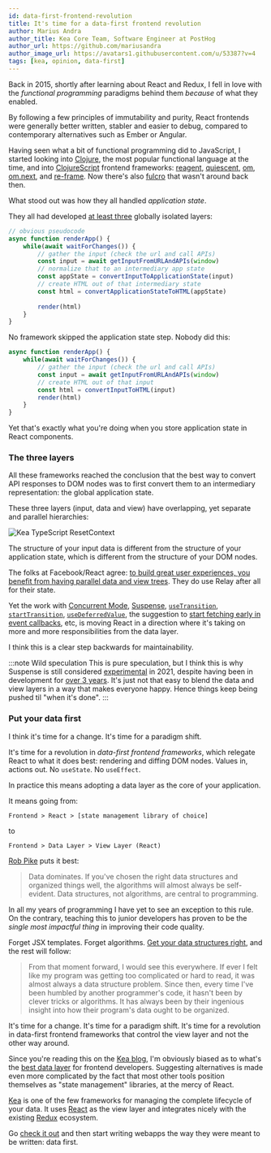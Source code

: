 ```yaml
---
id: data-first-frontend-revolution
title: It's time for a data-first frontend revolution
author: Marius Andra
author_title: Kea Core Team, Software Engineer at PostHog
author_url: https://github.com/mariusandra
author_image_url: https://avatars1.githubusercontent.com/u/53387?v=4
tags: [kea, opinion, data-first]
---
```


Back in 2015, shortly after learning about React and Redux, I fell in love with the *functional programming* paradigms behind them *because* of what they enabled. 

By following a few principles of immutability and purity, React frontends were generally better written, stabler and easier to debug, compared to contemporary alternatives such as Ember or Angular.

Having seen what a bit of functional programming did to JavaScript, I started looking into [Clojure](https://learnxinyminutes.com/docs/clojure/), the most popular functional language at the time, and into [ClojureScript](https://clojurescript.org/) frontend frameworks: [reagent](https://github.com/reagent-project/reagent), [quiescent](https://github.com/levand/quiescent), [om](https://github.com/omcljs/om), [om.next](https://github.com/omcljs/om/wiki/Quick-Start-(om.next)), and [re-frame](https://github.com/day8/re-frame). Now there's also [fulcro](https://github.com/fulcrologic/fulcro) that wasn't around back then.

What stood out was how they all handled *application state*. 

They all had developed [at least three](http://day8.github.io/re-frame/a-loop/) globally isolated layers:

```js
// obvious pseudocode
async function renderApp() {
    while(await waitForChanges()) {
        // gather the input (check the url and call APIs)
        const input = await getInputFromURLAndAPIs(window)
        // normalize that to an intermediary app state
        const appState = convertInputToApplicationState(input)
        // create HTML out of that intermediary state
        const html = convertApplicationStateToHTML(appState)
        
        render(html)
    }
}
```

No framework skipped the application state step. Nobody did this:

```js
async function renderApp() {
    while(await waitForChanges()) {
        // gather the input (check the url and call APIs)
        const input = await getInputFromURLAndAPIs(window)
        // create HTML out of that input
        const html = convertInputToHTML(input)
        render(html)
    }
}
```

Yet that's exactly what you're doing when you store application state in React components.

### The three layers

All these frameworks reached the conclusion that the best way to convert API responses to DOM nodes was to first convert them to an intermediary representation: the global application state.

These three layers (input, data and view) have overlapping, yet separate and parallel hierarchies:

<img alt="Kea TypeScript ResetContext" src="/img/blog/react/three-layers.png" loading="lazy" />

The structure of your input data is different from the structure of your application state, which is different from the structure of your DOM nodes.

The folks at Facebook/React agree: [to build great user experiences, you benefit from having parallel data and view trees](https://reactjs.org/blog/2019/11/06/building-great-user-experiences-with-concurrent-mode-and-suspense.html#parallel-data-and-view-trees). They do use Relay after all for their state.

Yet the work with [Concurrent Mode](https://reactjs.org/docs/concurrent-mode-intro.html), [Suspense](https://reactjs.org/docs/concurrent-mode-suspense.html), [`useTransition`](https://reactjs.org/docs/concurrent-mode-patterns.html#transitions), [`startTransition`](https://reactjs.org/docs/concurrent-mode-patterns.html#wrapping-setstate-in-a-transition), [`useDeferredValue`](https://reactjs.org/docs/concurrent-mode-patterns.html#deferring-a-value), the suggestion to [start fetching early in event callbacks](https://reactjs.org/docs/concurrent-mode-suspense.html#start-fetching-early), etc, is moving React in a direction where it's taking on more and more responsibilities from the data layer.

I think this is a clear step backwards for maintainability.

:::note Wild speculation
This is pure speculation, but I think this is why Suspense is still considered [experimental](https://reactjs.org/docs/concurrent-mode-suspense.html) in 2021, despite having been in development for [over 3 years](https://reactjs.org/blog/2018/11/27/react-16-roadmap.html). It's just not that easy to blend the data and view layers in a way that makes everyone happy. Hence things keep being pushed til "when it's done".
:::

### Put your data first

I think it's time for a change. It's time for a paradigm shift.

It's time for a revolution in *data-first frontend frameworks*, which relegate React to what it does best: rendering and diffing DOM nodes. Values in, actions out. No `useState`. No `useEffect`.

In practice this means adopting a data layer as the core of your application. 

It means going from:

```
Frontend > React > [state management library of choice]
```

to

```
Frontend > Data Layer > View Layer (React)
```

[Rob Pike](https://users.ece.utexas.edu/~adnan/pike.html) puts it best:

> Data dominates. If you've chosen the right data structures and organized things well, the algorithms will almost always be self-evident. Data structures, not algorithms, are central to programming.

In all my years of programming I have yet to see an exception to this rule. On the contrary, teaching this to junior developers has proven to be the *single most impactful thing* in improving their code quality.

Forget JSX templates. Forget algorithms. [Get your data structures right](https://acco.io/i-escaped-node), and the rest will follow:

> From that moment forward, I would see this everywhere. If ever I felt like my program was getting too complicated or hard to read, it was almost always a data structure problem. Since then, every time I've been humbled by another programmer's code, it hasn't been by clever tricks or algorithms. It has always been by their ingenious insight into how their program's data ought to be organized.

It's time for a change. It's time for a paradigm shift. It's time for a revolution in data-first frontend frameworks that control the view layer and not the other way around.

Since you're reading this on the [Kea blog](https://kea.js.org/blog/), I'm obviously biased as to what's the [best data layer](https://kea.js.org) for frontend developers. Suggesting alternatives is made even more complicated by the fact that most other tools position themselves as "state management" libraries, at the mercy of React. 

[Kea](https://kea.js.org) is one of the few frameworks for managing the complete lifecycle of your data. It uses [React](https://reactjs.org/) as the view layer and integrates nicely with the existing [Redux](https://redux.js.org/) ecosystem. 

Go [check it out](https://kea.js.org) and then start writing webapps the way they were meant to be written: data first.

